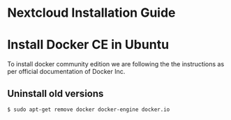 # Nextcloud Installation Guide

# Install Docker CE in Ubuntu
To install docker community edition we are following the the instructions as per official documentation of Docker Inc.

## Uninstall old versions

```
$ sudo apt-get remove docker docker-engine docker.io
```


